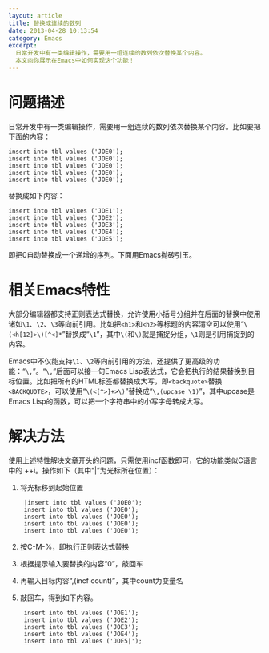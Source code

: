 ```yaml
---
layout: article
title: 替换成连续的数列
date: 2013-04-28 10:13:54
category: Emacs
excerpt:
  日常开发中有一类编辑操作，需要用一组连续的数列依次替换某个内容。
  本文向你展示在Emacs中如何实现这个功能！
---
```


# 问题描述

日常开发中有一类编辑操作，需要用一组连续的数列依次替换某个内容。比如要把下面的内容：

    insert into tbl values ('JOE0');
    insert into tbl values ('JOE0');
    insert into tbl values ('JOE0');
    insert into tbl values ('JOE0');
    insert into tbl values ('JOE0');

替换成如下内容：

    insert into tbl values ('JOE1');
    insert into tbl values ('JOE2');
    insert into tbl values ('JOE3');
    insert into tbl values ('JOE4');
    insert into tbl values ('JOE5');

即把0自动替换成一个递增的序列。下面用Emacs抛砖引玉。

# 相关Emacs特性

大部分编辑器都支持正则表达式替换，允许使用小括号分组并在后面的替换中使用诸如`\1`、`\2`、`\3`等向前引用。比如把`<h1>`和`<h2>`等标题的内容清空可以使用“`\(<h[12]>\)[^<]*`”替换成“`\1`”，其中`\(`和`\)`就是捕捉分组，`\1`则是引用捕捉到的内容。

Emacs中不仅能支持`\1`、`\2`等向前引用的方法，还提供了更高级的功能：“`\,`”。“`\,`”后面可以接一句Emacs Lisp表达式，它会把执行的结果替换到目标位置。比如把所有的HTML标签都替换成大写，即`<backquote>`替换`<BACKQUOTE>`，可以使用“`\(<[^>]+>\)`”替换成“`\,(upcase \1)`”，其中upcase是Emacs Lisp的函数，可以把一个字符串中的小写字母转成大写。

# 解决方法

使用上述特性解决文章开头的问题，只需使用incf函数即可，它的功能类似C语言中的 ++i。操作如下（其中“|”为光标所在位置）：

1. 将光标移到起始位置

        |insert into tbl values ('JOE0');
        insert into tbl values ('JOE0');
        insert into tbl values ('JOE0');
        insert into tbl values ('JOE0');
        insert into tbl values ('JOE0');

1. 按C-M-%，即执行正则表达式替换
1. 根据提示输入要替换的内容“0”，敲回车
1. 再输入目标内容“\,(incf count)”，其中count为变量名
1. 敲回车，得到如下内容。

        insert into tbl values ('JOE1');
        insert into tbl values ('JOE2');
        insert into tbl values ('JOE3');
        insert into tbl values ('JOE4');
        insert into tbl values ('JOE5|');
